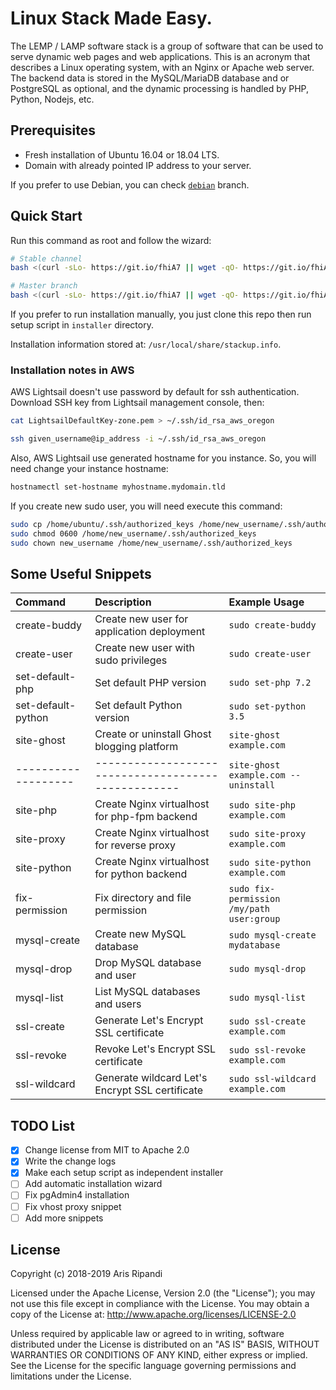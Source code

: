 # Linux Stack Made Easy.

The LEMP / LAMP software stack is a group of software that can be used
to serve dynamic web pages and web applications. This is an acronym
that describes a Linux operating system, with an Nginx or Apache web
server. The backend data is stored in the MySQL/MariaDB database and
or PostgreSQL as optional, and the dynamic processing is handled by
PHP, Python, Nodejs, etc.

## Prerequisites

- Fresh installation of Ubuntu 16.04 or 18.04 LTS.
- Domain with already pointed IP address to your server.

If you prefer to use Debian, you can check [`debian`](//github.com/riipandi/stackup/tree/debian) branch.

## Quick Start

Run this command as root and follow the wizard:

```sh
# Stable channel
bash <(curl -sLo- https://git.io/fhiA7 || wget -qO- https://git.io/fhiA7)

# Master branch
bash <(curl -sLo- https://git.io/fhiA7 || wget -qO- https://git.io/fhiA7) --dev
```

If you prefer to run installation manually, you just clone this repo then run setup script in `installer` directory.

Installation information stored at: `/usr/local/share/stackup.info`.

### Installation notes in AWS

AWS Lightsail doesn't use password by default for ssh authentication.
Download SSH key from Lightsail management console, then:

```bash
cat LightsailDefaultKey-zone.pem > ~/.ssh/id_rsa_aws_oregon

ssh given_username@ip_address -i ~/.ssh/id_rsa_aws_oregon
```

Also, AWS Lightsail use generated hostname for you instance. So, you will 
need change your instance hostname:

```bash
hostnamectl set-hostname myhostname.mydomain.tld
```

If you create new sudo user, you will need execute this command:

```bash
sudo cp /home/ubuntu/.ssh/authorized_keys /home/new_username/.ssh/authorized_keys
sudo chmod 0600 /home/new_username/.ssh/authorized_keys
sudo chown new_username /home/new_username/.ssh/authorized_keys
```

## Some Useful Snippets

| Command             | Description                                         | Example Usage
| :------------------ | :-------------------------------------------------- | :------------
| create-buddy        | Create new user for application deployment          | `sudo create-buddy`
| create-user         | Create new user with sudo privileges                | `sudo create-user`
| set-default-php     | Set default PHP version                             | `sudo set-php 7.2`
| set-default-python  | Set default Python version                          | `sudo set-python 3.5`
| site-ghost          | Create or uninstall Ghost blogging platform         | `site-ghost example.com`
| ------------------- | --------------------------------------------------- | `site-ghost example.com --uninstall`
| site-php            | Create Nginx virtualhost for php-fpm backend        | `sudo site-php example.com`
| site-proxy          | Create Nginx virtualhost for reverse proxy          | `sudo site-proxy example.com`
| site-python         | Create Nginx virtualhost for python backend         | `sudo site-python example.com`
| fix-permission      | Fix directory and file permission                   | `sudo fix-permission /my/path user:group`
| mysql-create        | Create new MySQL database                           | `sudo mysql-create mydatabase`
| mysql-drop          | Drop MySQL database and user                        | `sudo mysql-drop`
| mysql-list          | List MySQL databases and users                      | `sudo mysql-list`
| ssl-create          | Generate Let's Encrypt SSL certificate              | `sudo ssl-create example.com`
| ssl-revoke          | Revoke Let's Encrypt SSL certificate                | `sudo ssl-revoke example.com`
| ssl-wildcard        | Generate wildcard Let's Encrypt SSL certificate     | `sudo ssl-wildcard example.com`

## TODO List

- [x] Change license from MIT to Apache 2.0
- [x] Write the change logs
- [x] Make each setup script as independent installer
- [ ] Add automatic installation wizard
- [ ] Fix pgAdmin4 installation
- [ ] Fix vhost proxy snippet
- [ ] Add more snippets

## License

Copyright (c) 2018-2019 Aris Ripandi

Licensed under the Apache License, Version 2.0 (the "License");
you may not use this file except in compliance with the License.
You may obtain a copy of the License at: <http://www.apache.org/licenses/LICENSE-2.0>

Unless required by applicable law or agreed to in writing, software
distributed under the License is distributed on an "AS IS" BASIS,
WITHOUT WARRANTIES OR CONDITIONS OF ANY KIND, either express or implied.
See the License for the specific language governing permissions and
limitations under the License.
